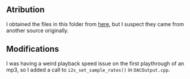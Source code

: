 ## Atribution
I obtained the files in this folder from [here](https://github.com/atomic14/esp32-play-mp3-demo), but I suspect they came from another source originally.

## Modifications
I was having a weird playback speed issue on the first playthrough of an mp3, so I added a call to `i2s_set_sample_rates()` in `DACOutput.cpp`. 
